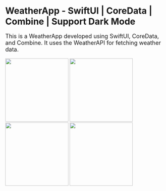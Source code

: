 # <h1 style="font-size: 28px;">WeatherApp - SwiftUI | CoreData | Combine | Support Dark Mode</h1> 

<p style="font-size: 18px;">This is a WeatherApp developed using SwiftUI, CoreData, and Combine. It uses the WeatherAPI for fetching weather data.</p>




<img src="https://github-production-user-asset-6210df.s3.amazonaws.com/15548513/258973732-6fbf7666-6219-4b08-b46b-640ec81f42f6.png" width="200"> <img src="https://github.com/Manoojkumar/WeatherApp/assets/15548513/839b97bc-a6a1-475b-8faa-87ee9f991ebb.png" width="200">
<img src="https://github.com/Manoojkumar/WeatherApp/assets/15548513/53b35c45-9c03-4186-844d-7076e22316aa.png" width="200">
<img src="https://github.com/Manoojkumar/WeatherApp/assets/15548513/2d2ee77d-9149-46e8-9817-9467c34ac2e6.png" width="200">
